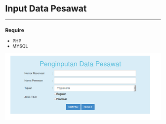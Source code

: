 # Input Data Pesawat
--------------------

### Require
* PHP
* MYSQL

![Input Data Pesawat](https://raw.githubusercontent.com/SunDi3yansyah/input-ticket/master/screenshot/index.png)